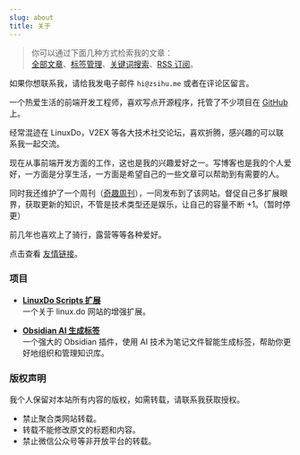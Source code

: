 ```yaml
---
slug: about
title: 关于
---
```


> 你可以通过下面几种方式检索我的文章：  
>[全部文章](/blog/)、[标签管理](/tags/)、[关键词搜索](/search/)、[RSS 订阅](/index.xml)。

如果你想联系我，请给我发电子邮件 `hi@zsihu.me` 或者在评论区留言。

一个热爱生活的前端开发工程师，喜欢写点开源程序，托管了不少项目在 [GitHub](https://github.com/dlzmoe/) 上。

经常混迹在 LinuxDo，V2EX 等各大技术社交论坛，喜欢折腾，感兴趣的可以联系我一起交流。

现在从事前端开发方面的工作，这也是我的兴趣爱好之一。写博客也是我的个人爱好，一方面是分享生活，一方面是希望自己的一些文章可以帮助到有需要的人。

同时我还维护了一个周刊（[奇趣周刊](/categories/weekly/)），一同发布到了该网站。督促自己多扩展眼界，获取更新的知识，不管是技术类型还是娱乐，让自己的容量不断 +1。（暂时停更）

前几年也喜欢上了骑行，露营等等各种爱好。

点击查看 [友情链接](/links/)。

### 项目

- **[LinuxDo Scripts 扩展](https://github.com/dlzmoe/linuxdo-scripts)**  
一个关于 linux.do 网站的增强扩展。

- **[Obsidian AI 生成标签](https://github.com/dlzmoe/obsidian-ai-tags)**  
一个强大的 Obsidian 插件，使用 AI 技术为笔记文件智能生成标签，帮助你更好地组织和管理知识库。

### 版权声明

我个人保留对本站所有内容的版权，如需转载，请联系我获取授权。

- 禁止聚合类网站转载。
- 转载不能修改原文的标题和内容。
- 禁止微信公众号等非开放平台的转载。
